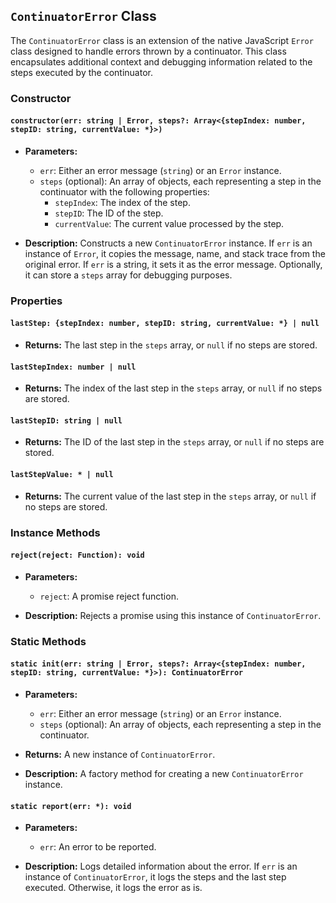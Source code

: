 ## `ContinuatorError` Class

The `ContinuatorError` class is an extension of the native JavaScript `Error` class designed to handle errors thrown by a continuator. This class encapsulates additional context and debugging information related to the steps executed by the continuator.

### Constructor

#### `constructor(err: string | Error, steps?: Array<{stepIndex: number, stepID: string, currentValue: *}>)`

- **Parameters:**
  - `err`: Either an error message (`string`) or an `Error` instance.
  - `steps` (optional): An array of objects, each representing a step in the continuator with the following properties:
    - `stepIndex`: The index of the step.
    - `stepID`: The ID of the step.
    - `currentValue`: The current value processed by the step.

- **Description:**
  Constructs a new `ContinuatorError` instance. If `err` is an instance of `Error`, it copies the message, name, and stack trace from the original error. If `err` is a string, it sets it as the error message. Optionally, it can store a `steps` array for debugging purposes.

### Properties

#### `lastStep: {stepIndex: number, stepID: string, currentValue: *} | null`

- **Returns:**
  The last step in the `steps` array, or `null` if no steps are stored.

#### `lastStepIndex: number | null`

- **Returns:**
  The index of the last step in the `steps` array, or `null` if no steps are stored.

#### `lastStepID: string | null`

- **Returns:**
  The ID of the last step in the `steps` array, or `null` if no steps are stored.

#### `lastStepValue: * | null`

- **Returns:**
  The current value of the last step in the `steps` array, or `null` if no steps are stored.

### Instance Methods

#### `reject(reject: Function): void`

- **Parameters:**
  - `reject`: A promise reject function.

- **Description:**
  Rejects a promise using this instance of `ContinuatorError`.

### Static Methods

#### `static init(err: string | Error, steps?: Array<{stepIndex: number, stepID: string, currentValue: *}>): ContinuatorError`

- **Parameters:**
  - `err`: Either an error message (`string`) or an `Error` instance.
  - `steps` (optional): An array of objects, each representing a step in the continuator.

- **Returns:**
  A new instance of `ContinuatorError`.

- **Description:**
  A factory method for creating a new `ContinuatorError` instance.

#### `static report(err: *): void`

- **Parameters:**
  - `err`: An error to be reported.

- **Description:**
  Logs detailed information about the error. If `err` is an instance of `ContinuatorError`, it logs the steps and the last step executed. Otherwise, it logs the error as is.
